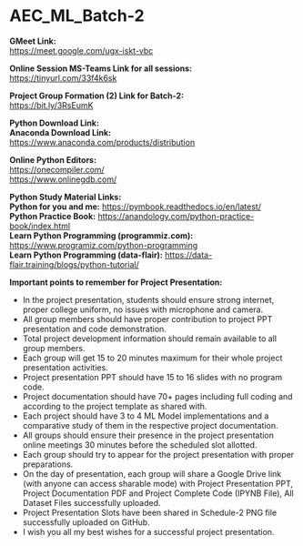 # AEC_ML_Batch-2

**GMeet Link:**<br>
https://meet.google.com/ugx-iskt-vbc

**Online Session MS-Teams Link for all sessions:**<br>
https://tinyurl.com/33f4k6sk

**Project Group Formation (2) Link for Batch-2:**<br>
https://bit.ly/3RsEumK

**Python Download Link:**<br>
**Anaconda Download Link:**<br>
https://www.anaconda.com/products/distribution

**Online Python Editors:**<br>
https://onecompiler.com/<br>
https://www.onlinegdb.com/

**Python Study Material Links:**<br>
**Python for you and me:** https://pymbook.readthedocs.io/en/latest/<br>
**Python Practice Book:** https://anandology.com/python-practice-book/index.html<br>
**Learn Python Programming (programmiz.com):** https://www.programiz.com/python-programming<br>
**Learn Python Programming (data-flair):** https://data-flair.training/blogs/python-tutorial/

**Important points to remember for Project Presentation:**
* In the project presentation, students should ensure strong internet, proper college uniform, no issues with microphone and camera.<br>
* All group members should have proper contribution to project PPT presentation and code demonstration.<br>
* Total project development information should remain available to all group members.<br>
* Each group will get 15 to 20 minutes maximum for their whole project presentation activities.<br>
* Project presentation PPT should have 15 to 16 slides with no program code.<br>
* Project documentation should have 70+ pages including full coding and according to the project template as shared with.<br>
* Each project should have 3 to 4 ML Model implementations and a comparative study of them in the respective project documentation.<br>
* All groups should ensure their presence in the project presentation online meetings 30 minutes before the scheduled slot allotted.<br>
* Each group should try to appear for the project presentation with proper preparations.<br>
* On the day of presentation, each group will share a Google Drive link (with anyone can access sharable mode) with Project Presentation PPT, Project Documentation PDF and Project Complete Code (IPYNB File), All Dataset Files successfully uploaded.<br>
* Project Presentation Slots have been shared in Schedule-2 PNG file successfully uploaded on GitHub.<br>
* I wish you all my best wishes for a successful project presentation.<br>
